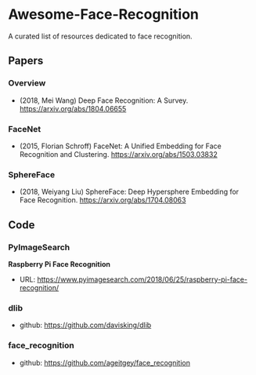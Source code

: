 # Awesome-Face-Recognition
A curated list of resources dedicated to face recognition.

## Papers

### Overview
- (2018, Mei Wang) Deep Face Recognition: A Survey.  <https://arxiv.org/abs/1804.06655> 

### FaceNet
- (2015, Florian Schroff) FaceNet: A Unified Embedding for Face Recognition and Clustering.  <https://arxiv.org/abs/1503.03832>

### SphereFace
- (2018, Weiyang Liu) SphereFace: Deep Hypersphere Embedding for Face Recognition.  <https://arxiv.org/abs/1704.08063>

## Code

### PyImageSearch
**Raspberry Pi Face Recognition**
- URL: <https://www.pyimagesearch.com/2018/06/25/raspberry-pi-face-recognition/>

### dlib
- github: <https://github.com/davisking/dlib>

### face_recognition
- github: <https://github.com/ageitgey/face_recognition>
